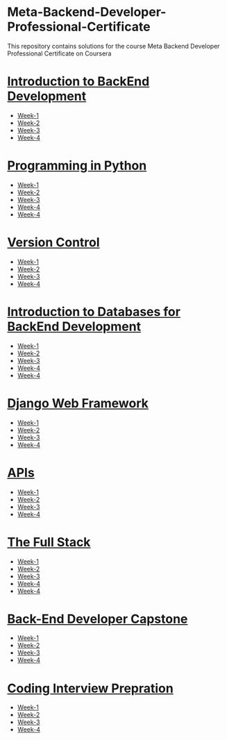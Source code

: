 # Meta-Backend-Developer-Professional-Certificate
This repository contains solutions for the course Meta Backend Developer Professional Certificate on Coursera
<br>
<h1><a href="Course-1">Introduction to BackEnd Development</a></h1>
<ul>
  <li><a href="Course-1/Week 1">Week-1</a></li>
  <li><a href="Course-1/Week 2">Week-2</a></li>
  <li><a href="Course-1/Week 3">Week-3</a></li>
  <li><a href="Course-1/Week 4">Week-4</a></li>
</ul>
<h1><a href="Course-2">Programming in Python</a></h1>
<ul>
  <li><a href="Course-2/Week 1">Week-1</a></li>
  <li><a href="Course-2/Week 2">Week-2</a></li>
  <li><a href="Course-2/Week 3">Week-3</a></li>
  <li><a href="Course-2/Week 4">Week-4</a></li>
  <li><a href="Course-2/Week 5">Week-4</a></li>
</ul>
<h1><a href="Course-3">Version Control</a></h1>
<ul>
  <li><a href="Course-3/Week 1">Week-1</a></li>
  <li><a href="Course-3/Week 2">Week-2</a></li>
  <li><a href="Course-3/Week 3">Week-3</a></li>
  <li><a href="Course-3/Week 4">Week-4</a></li>
</ul>
<h1><a href="Course-4">Introduction to Databases for BackEnd Development</a></h1>
<ul>
  <li><a href="Course-4/Week 1">Week-1</a></li>
  <li><a href="Course-4/Week 2">Week-2</a></li>
  <li><a href="Course-4/Week 3">Week-3</a></li>
  <li><a href="Course-4/Week 4">Week-4</a></li>
  <li><a href="Course-4/Week 5">Week-4</a></li>
</ul>
<h1><a href="Course-5">Django Web Framework</a></h1>
<ul>
  <li><a href="Course-5/Week 1">Week-1</a></li>
  <li><a href="Course-5/Week 2">Week-2</a></li>
  <li><a href="Course-5/Week 3">Week-3</a></li>
  <li><a href="Course-5/Week 4">Week-4</a></li>
</ul>
<h1><a href="Course-6">APIs</a></h1>
<ul>
  <li><a href="Course-6/Week 1">Week-1</a></li>
  <li><a href="Course-6/Week 2">Week-2</a></li>
  <li><a href="Course-6/Week 3">Week-3</a></li>
  <li><a href="Course-6/Week 4">Week-4</a></li>
</ul>
<h1><a href="Course-7">The Full Stack</a></h1>
<ul>
  <li><a href="Course-7/Week 1">Week-1</a></li>
  <li><a href="Course-7/Week 2">Week-2</a></li>
  <li><a href="Course-7/Week 3">Week-3</a></li>
  <li><a href="Course-7/Week 4">Week-4</a></li>
  <li><a href="Course-7/Week 5">Week-4</a></li>
</ul>
<h1><a href="Course-8">Back-End Developer Capstone</a></h1>
<ul>
  <li><a href="Course-8/Week 1">Week-1</a></li>
  <li><a href="Course-8/Week 2">Week-2</a></li>
  <li><a href="Course-8/Week 3">Week-3</a></li>
  <li><a href="Course-8/Week 4">Week-4</a></li>
</ul>
<h1><a href="Course-9">Coding Interview Prepration</a></h1>
<ul>
  <li><a href="Course-9/Week 1">Week-1</a></li>
  <li><a href="Course-9/Week 2">Week-2</a></li>
  <li><a href="Course-9/Week 3">Week-3</a></li>
  <li><a href="Course-9/Week 4">Week-4</a></li>
</ul>
